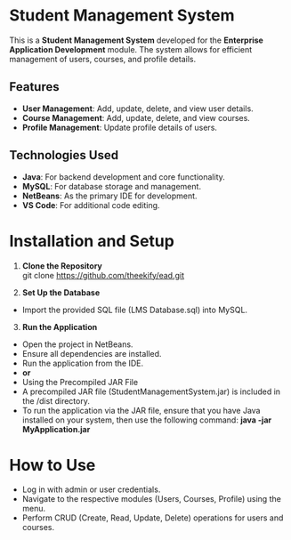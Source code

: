 # Student Management System  

This is a **Student Management System** developed for the **Enterprise Application Development** module. The system allows for efficient management of users, courses, and profile details.  

## Features  
- **User Management**: Add, update, delete, and view user details.  
- **Course Management**: Add, update, delete, and view courses.  
- **Profile Management**: Update profile details of users.  

## Technologies Used  
- **Java**: For backend development and core functionality.  
- **MySQL**: For database storage and management.  
- **NetBeans**: As the primary IDE for development.  
- **VS Code**: For additional code editing.  

# Installation and Setup  
1. **Clone the Repository**  
   git clone https://github.com/theekify/ead.git  

2. **Set Up the Database**
- Import the provided SQL file (LMS Database.sql) into MySQL.

3. **Run the Application**
- Open the project in NetBeans.
- Ensure all dependencies are installed.
- Run the application from the IDE.
- **or**
- Using the Precompiled JAR File
- A precompiled JAR file (StudentManagementSystem.jar) is included in the /dist directory.
- To run the application via the JAR file, ensure that you have Java installed on your system, then use the following command: **java -jar MyApplication.jar**

# How to Use
- Log in with admin or user credentials.
- Navigate to the respective modules (Users, Courses, Profile) using the menu.
- Perform CRUD (Create, Read, Update, Delete) operations for users and courses.


